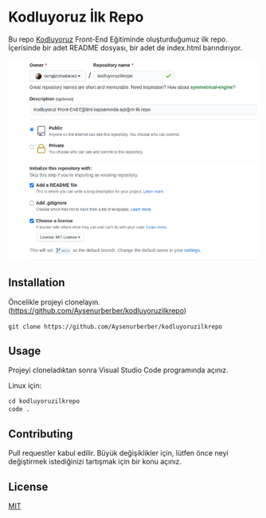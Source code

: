 # Kodluyoruz İlk Repo
Bu repo [Kodluyoruz](https://www.kodluyoruz.org/) Front-End Eğitiminde oluşturduğumuz ilk repo. İçerisinde bir adet README dosyası, bir adet de index.html barındırıyor.

![](https://github.com/Kodluyoruz/taskforce/blob/main/git/odev1/figures/github.png)

## Installation
Öncelikle projeyi clonelayın. (https://github.com/Aysenurberber/kodluyoruzilkrepo)

```git clone https://github.com/Aysenurberber/kodluyoruzilkrepo```

## Usage
Projeyi cloneladıktan sonra Visual Studio Code programında açınız.

Linux için:
```
cd kodluyoruzilkrepo 
code .
```
## Contributing
Pull requestler kabul edilir. Büyük değişiklikler için, lütfen önce neyi değiştirmek istediğinizi tartışmak için bir konu açınız.
## License

[MIT](https://choosealicense.com/licenses/mit/)
